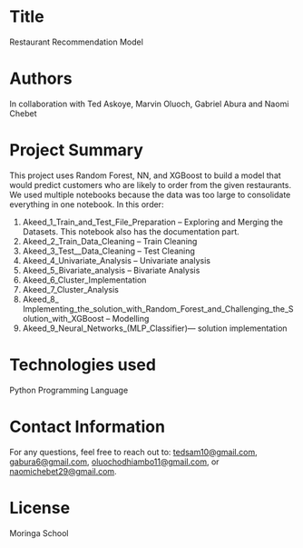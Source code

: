 # Title
Restaurant Recommendation Model

# Authors
In collaboration with Ted Askoye, Marvin Oluoch, Gabriel Abura and Naomi Chebet

# Project Summary
This project uses Random Forest, NN, and XGBoost to build a model that would predict customers who are likely to order from the given restaurants.
We used multiple notebooks because the data was too large to consolidate everything in one notebook.
In this order:
1. Akeed_1_Train_and_Test_File_Preparation – Exploring and Merging the Datasets. This notebook also has the documentation part.
2. Akeed_2_Train_Data_Cleaning – Train Cleaning
3. Akeed_3_Test__Data_Cleaning – Test Cleaning
4. Akeed_4_Univariate_Analysis – Univariate analysis
5. Akeed_5_Bivariate_analysis – Bivariate Analysis
6. Akeed_6_Cluster_Implementation 
7. Akeed_7_Cluster_Analysis
8. Akeed_8_ Implementing_the_solution_with_Random_Forest_and_Challenging_the_Solution_with_XGBoost – Modelling
9. Akeed_9_Neural_Networks_(MLP_Classifier)— solution implementation

# Technologies used
Python Programming Language

# Contact Information 
For any questions, feel free to reach out to: tedsam10@gmail.com, gabura6@gmail.com, oluochodhiambo11@gmail.com, or naomichebet29@gmail.com.

# License
Moringa School





